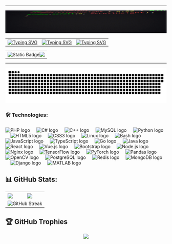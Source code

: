 <hr>
</hr>

<img src="assets\typing.gif"/>
                               
<table WIDTH="50%">
  <tr>
      <td >
      <a href="https://git.io/typing-svg"><img src="https://readme-typing-svg.demolab.com?font=Fira+Code&size=18&pause=1000&multiline=true&width=435&lines=%3E+My+specialization+is;%3A+Cybersecurity" alt="Typing SVG" /></a>
      </td>
      <td>
      <a href="https://git.io/typing-svg"><img src="https://readme-typing-svg.demolab.com?font=Montserrat&size=18&pause=1000&color=F77500&multiline=true&width=435&lines=%3E+My+role+in+programming+is;%3A+Fullstack+Developer" alt="Typing SVG" /></a>
      </td>
      <td>
     <a href="https://git.io/typing-svg"><img src="https://readme-typing-svg.demolab.com?font=Montserrat&size=18&pause=1000&color=C106EE&multiline=true&width=435&lines=%3E+My+preferences+are;%3A+Data+Analysis" alt="Typing SVG" /></a>
      </td>
    </tr>
</table>

<table align="center">
  <tr>
    <td>
   <img alt="Static Badge" src="https://img.shields.io/badge/𝚅𝙸𝚂𝙸𝚃𝙾𝚁%20𝙲𝙾𝚄𝙽𝚃%20-black?style=flat-square&logo=github&logoColor=1BFF00" width="210">
    <img src="https://profile-counter.deno.dev/geniuszly/count.svg" align="right"/>
    </td>
  </tr>
</table>
<hr>

<p align="center">
 <img width="600" src="assets/github-snake.svg" alt="snake"/>
</p>

###

<h3 align="left">🛠 Technologies:</h3>

###

<div align="left">
  <img src="https://cdn.jsdelivr.net/gh/devicons/devicon/icons/php/php-original.svg" height="40" alt="PHP logo" />
  <img width="12" />
  <img src="https://cdn.jsdelivr.net/gh/devicons/devicon/icons/csharp/csharp-original.svg" height="40" alt="C# logo" />
  <img width="12" />
  <img src="https://cdn.jsdelivr.net/gh/devicons/devicon/icons/cplusplus/cplusplus-original.svg" height="40" alt="C++ logo" />
  <img width="12" />
  <img src="https://cdn.jsdelivr.net/gh/devicons/devicon/icons/mysql/mysql-original.svg" height="40" alt="MySQL logo" />
  <img width="12" />
  <img src="https://cdn.jsdelivr.net/gh/devicons/devicon/icons/python/python-original.svg" height="40" alt="Python logo" />
  <img width="12" />
  <img src="https://cdn.jsdelivr.net/gh/devicons/devicon/icons/html5/html5-original.svg" height="40" alt="HTML5 logo" />
  <img width="12" />
  <img src="https://cdn.jsdelivr.net/gh/devicons/devicon/icons/css3/css3-original.svg" height="40" alt="CSS3 logo" />
  <img width="12" />
  <img src="https://cdn.jsdelivr.net/gh/devicons/devicon/icons/linux/linux-original.svg" height="40" alt="Linux logo" />
  <img width="12" />
  <img src="https://cdn.jsdelivr.net/gh/devicons/devicon/icons/bash/bash-original.svg" height="40" alt="Bash logo" />
  <img width="12" />
  <img src="https://cdn.jsdelivr.net/gh/devicons/devicon/icons/javascript/javascript-original.svg" height="40" alt="JavaScript logo" />
  <img width="12" />
  <img src="https://cdn.jsdelivr.net/gh/devicons/devicon/icons/typescript/typescript-original.svg" height="40" alt="TypeScript logo" />
  <img width="12" />
  <img src="https://cdn.jsdelivr.net/gh/devicons/devicon/icons/go/go-original.svg" height="40" alt="Go logo" />
  <img width="12" />
  <img src="https://cdn.jsdelivr.net/gh/devicons/devicon/icons/java/java-original.svg" height="40" alt="Java logo" />
  <img width="12" />
  <img src="https://cdn.jsdelivr.net/gh/devicons/devicon/icons/react/react-original.svg" height="40" alt="React logo" />
  <img width="12" />
  <img src="https://cdn.jsdelivr.net/gh/devicons/devicon/icons/vuejs/vuejs-original.svg" height="40" alt="Vue.js logo" />
  <img width="12" />
  <img src="https://cdn.jsdelivr.net/gh/devicons/devicon/icons/bootstrap/bootstrap-original.svg" height="40" alt="Bootstrap logo" />
  <img width="12" />
  <img src="https://cdn.jsdelivr.net/gh/devicons/devicon/icons/nodejs/nodejs-original.svg" height="40" alt="Node.js logo" />
  <img width="12" />
  <img src="https://cdn.jsdelivr.net/gh/devicons/devicon/icons/nginx/nginx-original.svg" height="40" alt="Nginx logo" />
  <img width="12" />
  <img src="https://cdn.jsdelivr.net/gh/devicons/devicon/icons/tensorflow/tensorflow-original.svg" height="40" alt="TensorFlow logo" />
  <img width="12" />
  <img src="https://cdn.jsdelivr.net/gh/devicons/devicon/icons/pytorch/pytorch-original.svg" height="40" alt="PyTorch logo" />
  <img width="12" />
  <img src="https://cdn.jsdelivr.net/gh/devicons/devicon/icons/pandas/pandas-original.svg" height="40" alt="Pandas logo" />
  <img width="12" />
  <img src="https://cdn.jsdelivr.net/gh/devicons/devicon/icons/opencv/opencv-original.svg" height="40" alt="OpenCV logo" />
  <img width="12" />
  <img src="https://cdn.jsdelivr.net/gh/devicons/devicon/icons/postgresql/postgresql-original.svg" height="40" alt="PostgreSQL logo" />
  <img width="12" />
  <img src="https://cdn.jsdelivr.net/gh/devicons/devicon/icons/redis/redis-original.svg" height="40" alt="Redis logo" />
  <img width="12" />
  <img src="https://cdn.jsdelivr.net/gh/devicons/devicon/icons/mongodb/mongodb-original.svg" height="40" alt="MongoDB logo" />
  <img width="12" />
  <img src="https://cdn.jsdelivr.net/gh/devicons/devicon/icons/django/django-plain.svg" height="40" alt="Django logo" />
  <img width="12" />
  <img src="https://cdn.jsdelivr.net/gh/devicons/devicon/icons/matlab/matlab-original.svg" height="40" alt="MATLAB logo" />
</div>


###


</hr>
  
## 📊 GitHub Stats:
<table align="center">
    <tr>
        <td>
            <img height=200 align="center" src="https://github-readme-stats.vercel.app/api?username=geniuszly&show_icons=true&theme=dracula&hide_border=true&background=00000000&border_radius=10" />
        </td>
        <td>
            <img height=200 align="center" src="https://github-readme-stats.vercel.app/api/top-langs/?username=geniuszly&layout=compact&theme=dracula&hide_border=true&background=00000000&border_radius=10">
        </td>
    </tr>
    <tr>
        <td colspan="2" align="center">
            <img height=200 align="center" src="https://streak-stats.demolab.com/?user=geniuszly&theme=dracula&hide_border=true&background=00000000&border_radius=0" alt="GitHub Streak" />
        </td>
    </tr>
</table>


## 🏆 GitHub Trophies
<div align="center" style="margin: 0 auto; width: 80%;">
  <img src="https://github-profile-trophy.vercel.app/?username=geniuszly&theme=radical&no-frame=false&no-bg=true&margin-w=4" />
</div>
<br>
</br>

